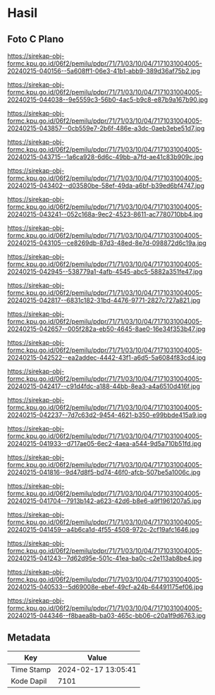 # Hasil

## Foto C Plano

https://sirekap-obj-formc.kpu.go.id/06f2/pemilu/pdpr/71/71/03/10/04/7171031004005-20240215-040156--5a608ff1-06e3-41b1-abb9-389d36af75b2.jpg

https://sirekap-obj-formc.kpu.go.id/06f2/pemilu/pdpr/71/71/03/10/04/7171031004005-20240215-044038--9e5559c3-56b0-4ac5-b9c8-e87b9a167b90.jpg

https://sirekap-obj-formc.kpu.go.id/06f2/pemilu/pdpr/71/71/03/10/04/7171031004005-20240215-043857--0cb559e7-2b6f-486e-a3dc-0aeb3ebe51d7.jpg

https://sirekap-obj-formc.kpu.go.id/06f2/pemilu/pdpr/71/71/03/10/04/7171031004005-20240215-043715--1a6ca928-6d6c-49bb-a7fd-ae41c83b909c.jpg

https://sirekap-obj-formc.kpu.go.id/06f2/pemilu/pdpr/71/71/03/10/04/7171031004005-20240215-043402--d03580be-58ef-49da-a6bf-b39ed6bf4747.jpg

https://sirekap-obj-formc.kpu.go.id/06f2/pemilu/pdpr/71/71/03/10/04/7171031004005-20240215-043241--052c168a-9ec2-4523-8611-ac7780710bb4.jpg

https://sirekap-obj-formc.kpu.go.id/06f2/pemilu/pdpr/71/71/03/10/04/7171031004005-20240215-043105--ce8269db-87d3-48ed-8e7d-098872d6c19a.jpg

https://sirekap-obj-formc.kpu.go.id/06f2/pemilu/pdpr/71/71/03/10/04/7171031004005-20240215-042945--538779a1-4afb-4545-abc5-5882a351fe47.jpg

https://sirekap-obj-formc.kpu.go.id/06f2/pemilu/pdpr/71/71/03/10/04/7171031004005-20240215-042817--6831c182-31bd-4476-9771-2827c727a821.jpg

https://sirekap-obj-formc.kpu.go.id/06f2/pemilu/pdpr/71/71/03/10/04/7171031004005-20240215-042657--005f282a-eb50-4645-8ae0-16e34f353b47.jpg

https://sirekap-obj-formc.kpu.go.id/06f2/pemilu/pdpr/71/71/03/10/04/7171031004005-20240215-042522--ea2addec-4442-43f1-a6d5-5a6084f83cd4.jpg

https://sirekap-obj-formc.kpu.go.id/06f2/pemilu/pdpr/71/71/03/10/04/7171031004005-20240215-042417--c91d4fdc-a188-44bb-8ea3-a4a6510d416f.jpg

https://sirekap-obj-formc.kpu.go.id/06f2/pemilu/pdpr/71/71/03/10/04/7171031004005-20240215-042237--7d7c63d2-9454-4621-b350-e99bbde415a9.jpg

https://sirekap-obj-formc.kpu.go.id/06f2/pemilu/pdpr/71/71/03/10/04/7171031004005-20240215-041933--d717ae05-6ec2-4aea-a544-9d5a710b51fd.jpg

https://sirekap-obj-formc.kpu.go.id/06f2/pemilu/pdpr/71/71/03/10/04/7171031004005-20240215-041816--9d47d8f5-bd74-46f0-afcb-507be5a1006c.jpg

https://sirekap-obj-formc.kpu.go.id/06f2/pemilu/pdpr/71/71/03/10/04/7171031004005-20240215-041704--7913b142-a623-42d6-b8e6-a9f1961207a5.jpg

https://sirekap-obj-formc.kpu.go.id/06f2/pemilu/pdpr/71/71/03/10/04/7171031004005-20240215-041459--a4b6ca1d-4f55-4508-972c-2cf19afc1646.jpg

https://sirekap-obj-formc.kpu.go.id/06f2/pemilu/pdpr/71/71/03/10/04/7171031004005-20240215-041243--7d62d95e-501c-41ea-ba0c-c2e113ab8be4.jpg

https://sirekap-obj-formc.kpu.go.id/06f2/pemilu/pdpr/71/71/03/10/04/7171031004005-20240215-040533--5d69008e-ebef-49cf-a24b-64491175ef06.jpg

https://sirekap-obj-formc.kpu.go.id/06f2/pemilu/pdpr/71/71/03/10/04/7171031004005-20240215-044346--f8baea8b-ba03-465c-bb06-c20a1f9d6763.jpg


## Metadata

| Key        | Value               |
| ---------- | ------------------- |
| Time Stamp | 2024-02-17 13:05:41 |
| Kode Dapil | 7101                |



